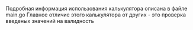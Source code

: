 Подробная информация использования калькулятора описана в файле main.go
Главное отличие этого калькулятора от других - это проверка введеных значений на валидность
